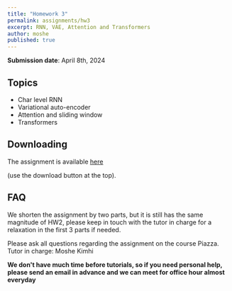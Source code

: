 ```yaml
---
title: "Homework 3"
permalink: assignments/hw3
excerpt: RNN, VAE, Attention and Transformers
author: moshe
published: true
---
```


**Submission date**: April 8th, 2024

## Topics

- Char level RNN
- Variational auto-encoder
- Attention and sliding window
- Transformers

## Downloading

The assignment is available
[here](https://technionmail-my.sharepoint.com/:u:/g/personal/moshekimhi_campus_technion_ac_il/Edhbuy-IW-VHoxU_Z8QR_yEBx4atkJz-Ir7TI3PWZ3CPZg?e=MefRoF)

(use the download button at the top).


## FAQ
We shorten the assignment by two parts, but it is still has the same magnitude of HW2, please keep in touch with the tutor in charge for a relaxation in the first 3 parts if needed.



Please ask all questions regarding the assignment on the course Piazza.
Tutor in charge: Moshe Kimhi

**We don't have much time before tutorials, so if you need personal help, please send an email in advance and we can meet for office hour almost everyday**
